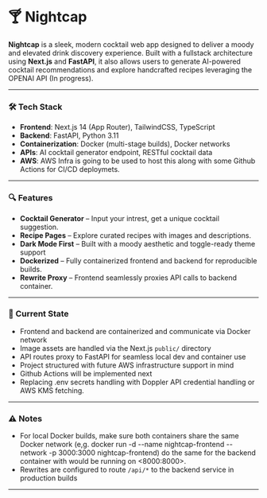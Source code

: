 # 🍸 Nightcap

**Nightcap** is a sleek, modern cocktail web app designed to deliver a moody and elevated drink discovery experience. Built with a fullstack architecture using **Next.js** and **FastAPI**, it also allows users to generate AI-powered cocktail recommendations and explore handcrafted recipes leveraging the OPENAI API (In progress).

---

### 🛠 Tech Stack

- **Frontend**: Next.js 14 (App Router), TailwindCSS, TypeScript
- **Backend**: FastAPI, Python 3.11
- **Containerization**: Docker (multi-stage builds), Docker networks
- **APIs**: AI cocktail generator endpoint, RESTful cocktail data
- **AWS**: AWS Infra is going to be used to host this along with some Github Actions for CI/CD deploymets.

---

### 🔍 Features

- **Cocktail Generator** – Input your intrest, get a unique cocktail suggestion.
- **Recipe Pages** – Explore curated recipes with images and descriptions.
- **Dark Mode First** – Built with a moody aesthetic and toggle-ready theme support
- **Dockerized** – Fully containerized frontend and backend for reproducible builds.
- **Rewrite Proxy** – Frontend seamlessly proxies API calls to backend container.

---

### 🧪 Current State

- Frontend and backend are containerized and communicate via Docker network
- Image assets are handled via the Next.js `public/` directory
- API routes proxy to FastAPI for seamless local dev and container use
- Project structured with future AWS infrastructure support in mind
- Github Actions will be implemented next
- Replacing .env secrets handling with Doppler API credential handling or AWS KMS fetching.

---

### ⚠️ Notes

- For local Docker builds, make sure both containers share the same Docker network (e,g. docker run -d --name nightcap-frontend --network <networkname> -p 3000:3000 nightcap-frontend) do the same for the backend container with would be running on <8000:8000>.
- Rewrites are configured to route `/api/*` to the backend service in production builds

---


